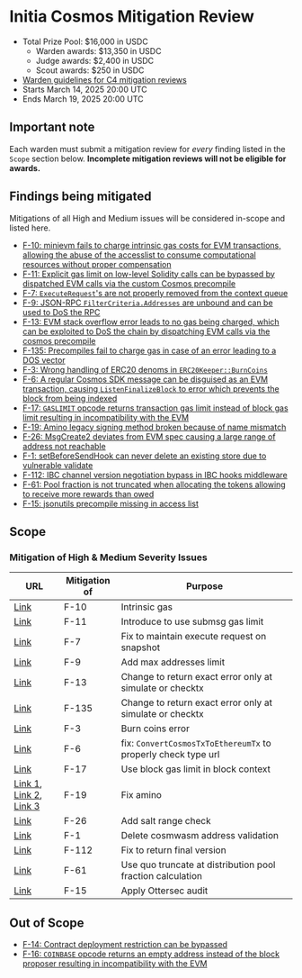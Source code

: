 # Initia Cosmos Mitigation Review
- Total Prize Pool: $16,000 in USDC
  - Warden awards: $13,350 in USDC
  - Judge awards: $2,400 in USDC
  - Scout awards: $250 in USDC
- [Warden guidelines for C4 mitigation reviews](https://code4rena.notion.site/Guidelines-for-C4-mitigation-reviews-ed10fc5cfbf640bd8dcec66f38b343c4)
- Starts March 14, 2025 20:00 UTC
- Ends March 19, 2025 20:00 UTC 

## Important note 

Each warden must submit a mitigation review for *every* finding listed in the `Scope` section below. **Incomplete mitigation reviews will not be eligible for awards.**

## Findings being mitigated

Mitigations of all High and Medium issues will be considered in-scope and listed here.

- [F-10: minievm fails to charge intrinsic gas costs for EVM transactions, allowing the abuse of the accesslist to consume computational resources without proper compensation](https://code4rena.com/evaluate/2025-02-initia-cosmos/findings/F-10)
- [F-11: Explicit gas limit on low-level Solidity calls can be bypassed by dispatched EVM calls via the custom Cosmos precompile](https://code4rena.com/evaluate/2025-02-initia-cosmos/findings/F-11)
- [F-7: `ExecuteRequest`'s are not properly removed from the context queue](https://code4rena.com/evaluate/2025-02-initia-cosmos/findings/F-7)
- [F-9: JSON-RPC `FilterCriteria.Addresses` are unbound and can be used to DoS the RPC](https://code4rena.com/evaluate/2025-02-initia-cosmos/findings/F-9)
- [F-13: 	EVM stack overflow error leads to no gas being charged, which can be exploited to DoS the chain by dispatching EVM calls via the cosmos precompile](https://code4rena.com/evaluate/2025-02-initia-cosmos/findings/F-13)
- [F-135: Precompiles fail to charge gas in case of an error leading to a DOS vector](https://code4rena.com/evaluate/2025-02-initia-cosmos/findings/F-135)
- [F-3: Wrong handling of ERC20 denoms in `ERC20Keeper::BurnCoins`](https://code4rena.com/evaluate/2025-02-initia-cosmos/findings/F-3)
- [F-6: A regular Cosmos SDK message can be disguised as an EVM transaction, causing `ListenFinalizeBlock` to error which prevents the block from being indexed](https://code4rena.com/evaluate/2025-02-initia-cosmos/findings/F-6)
- [F-17: 	`GASLIMIT` opcode returns transaction gas limit instead of block gas limit resulting in incompatibility with the EVM](https://code4rena.com/evaluate/2025-02-initia-cosmos/findings/F-17)
- [F-19: Amino legacy signing method broken because of name mismatch](https://code4rena.com/evaluate/2025-02-initia-cosmos/findings/F-19)
- [F-26: MsgCreate2 deviates from EVM spec causing a large range of address not reachable](https://code4rena.com/evaluate/2025-02-initia-cosmos/findings/F-26)
- [F-1: setBeforeSendHook can never delete an existing store due to vulnerable validate](https://code4rena.com/evaluate/2025-02-initia-cosmos/findings/F-1)
- [F-112: IBC channel version negotiation bypass in IBC hooks middleware](https://code4rena.com/evaluate/2025-02-initia-cosmos/findings/F-112)
- [F-61: Pool fraction is not truncated when allocating the tokens allowing to receive more rewards than owed](https://code4rena.com/evaluate/2025-02-initia-cosmos/findings/F-61)
- [F-15: jsonutils precompile missing in access list](https://code4rena.com/evaluate/2025-02-initia-cosmos/findings/F-15)

## Scope

### Mitigation of High & Medium Severity Issues

| URL | Mitigation of | Purpose | 
| ----------- | ------------- | ----------- |
| [Link](https://github.com/initia-labs/minievm/pull/170/files) | F-10 | Intrinsic gas | 
| [Link](https://github.com/initia-labs/minievm/pull/165/commits/c7afb0edc4f1535d15423a3707d953ac48328971#diff-4aaff0c187848f578730cdb177b834f037f8f35b444dbdd87bb000129c45369b) | F-11 | Introduce to use submsg gas limit | 
| [Link](https://github.com/initia-labs/minievm/commit/1dd732449ea414b0e3c3f6efd085d38e11d058ed) | F-7 | Fix to maintain execute request on snapshot | 
| [Link](https://github.com/initia-labs/minievm/pull/165/commits/024640e8d972e73f9411adbddc8ea2c61a276e69) | F-9 | Add max addresses limit | 
| [Link](https://github.com/initia-labs/minievm/commit/7c83e01a2c6d5cfb28354f251de9897f700096e1) | F-13 | Change to return exact error only at simulate or checktx | 
| [Link](https://github.com/initia-labs/minievm/commit/7c83e01a2c6d5cfb28354f251de9897f700096e1) | F-135 | Change to return exact error only at simulate or checktx | 
| [Link](https://github.com/initia-labs/minievm/pull/168) | F-3 | Burn coins error | 
| [Link](https://github.com/initia-labs/minievm/pull/182) | F-6 | fix: `ConvertCosmosTxToEthereumTx` to properly check type url  | 
| [Link](https://github.com/initia-labs/minievm/pull/171) | F-17 | Use block gas limit in block context | 
| [Link 1](https://github.com/initia-labs/initia/pull/349/commits/16b436610b8d3d12d01f2743efb4961289f30c91), [Link 2](https://github.com/initia-labs/miniwasm/pull/97/commits/8bf9c2bdeeb009adbb09b59d1555ba21c5433c18), [Link 3](https://github.com/initia-labs/minievm/pull/165/commits/68d4c52b6ce4571e353b7811774e41038dd120ad) | F-19 | Fix amino  | 
| [Link](https://github.com/initia-labs/minievm/commit/3650a360d88896a29ddcdee6f2d9060847e6349b) | F-26 | Add salt range check | 
| [Link](https://github.com/initia-labs/miniwasm/pull/97/commits/5a0b2418c29622d991a11e4949019629ee53d54f) | F-1 | Delete cosmwasm address validation | 
| [Link](https://github.com/initia-labs/initia/commit/eb230d9cfd3f60ee3e0ecbd3b1874f12f382b7b9) | F-112 | Fix to return final version | 
| [Link](https://github.com/initia-labs/initia/pull/354/commits/c43ab685be92f6fb222416d18f29ec22f1a698c0) | F-61 | Use quo truncate at distribution pool fraction calculation | 
| [Link](https://github.com/initia-labs/minievm/pull/165/commits/9ebf34cd1aab62b659aa0129c205383ba70b1b4f#diff-adef48e8d5e473dc2b37518579db1a3b7222e0ed0c7ed8a12ae0142f63488321) | F-15 | Apply Ottersec audit | 

## Out of Scope

- [F-14: Contract deployment restriction can be bypassed](https://code4rena.com/evaluate/2025-02-initia-cosmos/findings/F-14)
- [F-16: `COINBASE` opcode returns an empty address instead of the block proposer resulting in incompatibility with the EVM](https://code4rena.com/evaluate/2025-02-initia-cosmos/findings/F-16)
